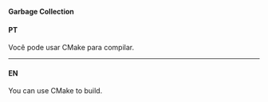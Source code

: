 ﻿**Garbage Collection**

#### PT

Você pode usar CMake para compilar.
- - -
#### EN

You can use CMake to build.

